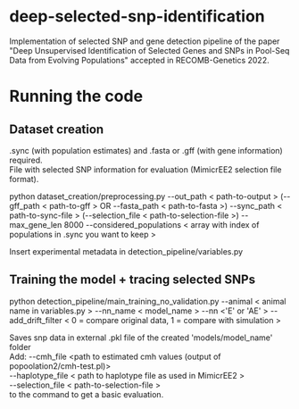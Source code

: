 # deep-selected-snp-identification

Implementation of selected SNP and gene detection pipeline of the paper "Deep Unsupervised Identification of Selected Genes and SNPs in Pool-Seq Data from Evolving Populations" accepted in RECOMB-Genetics 2022.

# Running the code

## Dataset creation
.sync (with population estimates) and .fasta or .gff (with gene information) required.  
File with selected SNP information for evaluation (MimicrEE2 selection file format).  

python dataset_creation/preprocessing.py --out_path < path-to-output > (--gff_path < path-to-gff > OR --fasta_path < path-to-fasta >) --sync_path < path-to-sync-file > (--selection_file < path-to-selection-file >) --max_gene_len 8000 --considered_populations < array with index of populations in .sync you want to keep >  

Insert experimental metadata in detection_pipeline/variables.py  

## Training the model + tracing selected SNPs
  
python detection_pipeline/main_training_no_validation.py --animal < animal name in variables.py > --nn_name < model_name > --nn <'E' or 'AE' > --add_drift_filter < 0 = compare original data, 1 = compare with simulation >   
  
Saves snp data in external .pkl file of the created 'models/model_name' folder  
Add: --cmh_file <path to estimated cmh values (output of popoolation2/cmh-test.pl)>   
     --haplotype_file < path to haplotype file as used in MimicrEE2 >  
     --selection_file < path-to-selection-file >  
to the command to get a basic evaluation.

  
